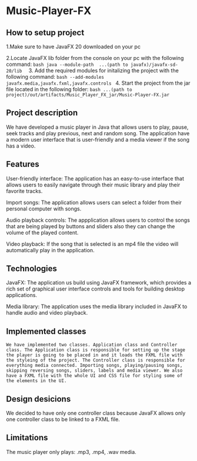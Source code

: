 # Music-Player-FX

## How to setup project

1.Make sure to have JavaFX 20 downloaded on your pc

2.Locate JavaFX lib folder from the console on your pc with the following command:
    ```bash
        java --module-path  ...(path to javafx)/javafx-sd-20/lib 
    ``` 
3. Add the required modules for initalizing the project with the following command: 
    ```bash
    --add-modules javafx.media,javafx.fxml,javafx.controls
    ```
4. Start the project from the jar file located in the following folder: 
    ```bash
        ...(path to project)/out/artifacts/Music_Player_FX_jar/Music-Player-FX.jar
    ```

## Project description

We have developed a music player in Java that allows users to play, pause, seek tracks and play previous, next and random song. The application have a modern user interface that is user-friendly and a media viewer if the song has a video.

## Features

User-friendly interface: The application has an easy-to-use interface that allows users to easily navigate through their music library and play their favorite tracks.

Import songs: The application allows users can select a folder from their personal computer with songs.

Audio playback controls: The appplication allows users to control the songs that are being played by buttons and sliders also they can change the volume of the played content.

Video playback: If the song that is selected is an mp4 file the video will automatically play in the application. 

## Technologies

JavaFX: The application us build using JavaFX framework, which provides a rich set of graphical user interface controls and tools for building desktop applications.

Media library: The application uses the media library included in JavaFX to handle audio and video playback.


## Implemented classes

    We have implemented two classes. Application class and Controller class. The Application class is responsible for setting up the stage the player is going to be placed in and it loads the FXML file with the styleing of the project. The Controller class is responsible for everything media connected. Importing songs, playing/pausing songs, skipping reversing songs, sliders, labels and media viewer. We also have a FXML file with the whole UI and CSS file for styling some of the elements in the UI.

## Design desicions 

We decided to have only one controller class because JavaFX allows only one controller class to be linked to a FXML file.

## Limitations 

The music player only plays: .mp3, .mp4, .wav media.
